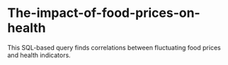 # The-impact-of-food-prices-on-health
This SQL-based query finds correlations between fluctuating food prices and health indicators.
